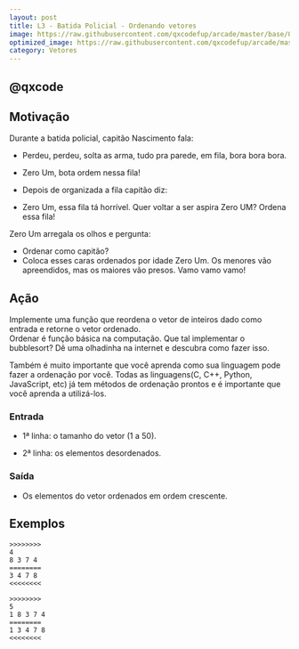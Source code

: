 ```yaml
---
layout: post
title: L3 - Batida Policial - Ordenando vetores
image: https://raw.githubusercontent.com/qxcodefup/arcade/master/base/073/__capa.jpg
optimized_image: https://raw.githubusercontent.com/qxcodefup/arcade/master/base/.thumb/073/Readme.jpg
category: Vetores
---
```

<!-- DON'T EDIT THIS FILE, GENERATED BY SCRIPT -->
<!-- DON'T EDIT THIS FILE, GENERATED BY SCRIPT -->
<!-- DON'T EDIT THIS FILE, GENERATED BY SCRIPT -->
<!-- DON'T EDIT THIS FILE, GENERATED BY SCRIPT -->
<!-- DON'T EDIT THIS FILE, GENERATED BY SCRIPT -->
## @qxcode



## Motivação

Durante a batida policial, capitão Nascimento fala:  

*   Perdeu, perdeu, solta as arma, tudo pra parede, em fila, bora bora bora.  
    
*   Zero Um, bota ordem nessa fila!
*   Depois de organizada a fila capitão diz:
*   Zero Um, essa fila tá horrível. Quer voltar a ser aspira Zero UM? Ordena essa fila!

Zero Um arregala os olhos e pergunta:  

*   Ordenar como capitão?
*   Coloca esses caras ordenados por idade Zero Um. Os menores vão apreendidos, mas os maiores vão presos. Vamo vamo vamo!  

## Ação

Implemente uma função que reordena o vetor de inteiros dado como entrada e retorne o vetor ordenado.  
Ordenar é função básica na computação. Que tal implementar o bubblesort? Dê uma olhadinha na internet e descubra como fazer isso.  
  
Também é muito importante que você aprenda como sua linguagem pode fazer a ordenação por você. Todas as linguagens(C, C++, Python, JavaScript, etc) já tem métodos de ordenação prontos e é importante que você aprenda a utilizá-los.  

### Entrada

*   1ª linha: o tamanho do vetor (1 a 50).
    
*   2ª linha: os elementos desordenados.

### Saída

*   Os elementos do vetor ordenados em ordem crescente.

## Exemplos

```
>>>>>>>>
4
8 3 7 4
========
3 4 7 8
<<<<<<<<

>>>>>>>>
5  
1 8 3 7 4
========
1 3 4 7 8
<<<<<<<<
```

